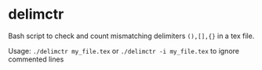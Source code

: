 # delimctr
Bash script to check and count mismatching delimiters `(),[],{}` in a tex file.

Usage: `./delimctr my_file.tex` or `./delimctr -i my_file.tex` to ignore commented lines
